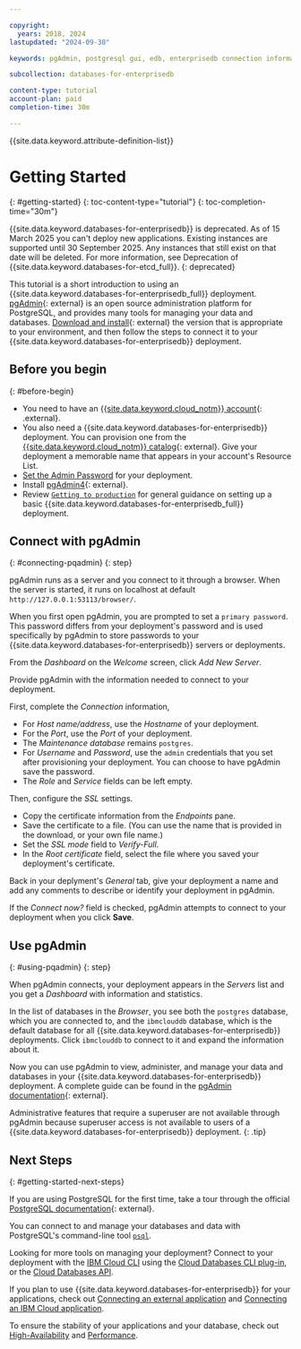 ```yaml
---

copyright:
  years: 2018, 2024
lastupdated: "2024-09-30"

keywords: pgAdmin, postgresql gui, edb, enterprisedb connection information, enterprisedb

subcollection: databases-for-enterprisedb

content-type: tutorial
account-plan: paid
completion-time: 30m

---
```


{{site.data.keyword.attribute-definition-list}}

# Getting Started
{: #getting-started}
{: toc-content-type="tutorial"}
{: toc-completion-time="30m"}

{{site.data.keyword.databases-for-enterprisedb}} is deprecated. As of 15 March 2025 you can't deploy new applications. Existing instances are supported until 30 September 2025. Any instances that still exist on that date will be deleted. For more information, see Deprecation of {{site.data.keyword.databases-for-etcd_full}}.
{: deprecated}

This tutorial is a short introduction to using an {{site.data.keyword.databases-for-enterprisedb_full}} deployment. [pgAdmin](https://www.pgadmin.org/){: external} is an open source administration platform for PostgreSQL, and provides many tools for managing your data and databases. [Download and install](https://www.pgadmin.org/download/){: external} the version that is appropriate to your environment, and then follow the steps to connect it to your {{site.data.keyword.databases-for-enterprisedb}} deployment.

## Before you begin
{: #before-begin}

- You need to have an [{{site.data.keyword.cloud_notm}} account](https://cloud.ibm.com/registration){: .external}.
- You also need a {{site.data.keyword.databases-for-enterprisedb}} deployment. You can provision one from the [{{site.data.keyword.cloud_notm}} catalog](https://cloud.ibm.com/catalog/services/databases-for-enterprisedb){: external}. Give your deployment a memorable name that appears in your account's Resource List.
- [Set the Admin Password](/docs/databases-for-enterprisedb?topic=databases-for-enterprisedb-user-management&interface=ui#user-management-set-admin-password-ui) for your deployment.
- Install [pgAdmin4](https://www.pgadmin.org/download/){: external}.
- Review [`Getting to production`](/docs/cloud-databases?topic=cloud-databases-best-practices) for general guidance on setting up a basic {{site.data.keyword.databases-for-enterprisedb_full}} deployment.

## Connect with pgAdmin
{: #connecting-pqadmin}
{: step}

pgAdmin runs as a server and you connect to it through a browser. When the server is started, it runs on localhost at default `http://127.0.0.1:53113/browser/`.

When you first open pgAdmin, you are prompted to set a `primary password`. This password differs from your deployment's password and is used specifically by pgAdmin to store passwords to your {{site.data.keyword.databases-for-enterprisedb}} servers or deployments.

From the _Dashboard_ on the _Welcome_ screen, click _Add New Server_.

Provide pgAdmin with the information needed to connect to your deployment. 

First, complete the _Connection_ information, 
- For _Host name/address_, use the _Hostname_ of your deployment.
- For the _Port_, use the _Port_ of your deployment.
- The _Maintenance database_ remains `postgres`.
- For _Username_ and _Password_, use the `admin` credentials that you set after provisioning your deployment. You can choose to have pgAdmin save the password.
- The _Role_ and _Service_ fields can be left empty.

Then, configure the _SSL_ settings.
- Copy the certificate information from the _Endpoints_ pane.
- Save the certificate to a file. (You can use the name that is provided in the download, or your own file name.)
- Set the _SSL mode_ field to _Verify-Full_.
- In the _Root certificate_ field, select the file where you saved your deployment's certificate.

Back in your deplyment's _General_ tab, give your deployment a name and add any comments to describe or identify your deployment in pgAdmin.

If the _Connect now?_ field is checked, pgAdmin attempts to connect to your deployment when you click **Save**.

## Use pgAdmin
{: #using-pqadmin}
{: step}

When pgAdmin connects, your deployment appears in the _Servers_ list and you get a _Dashboard_ with information and statistics. 

In the list of databases in the _Browser_, you see both the `postgres` database, which you are connected to, and the `ibmclouddb` database, which is the default database for all {{site.data.keyword.databases-for-enterprisedb}} deployments. Click `ibmclouddb` to connect to it and expand the information about it.

Now you can use pgAdmin to view, administer, and manage your data and databases in your {{site.data.keyword.databases-for-enterprisedb}} deployment. A complete guide can be found in the [pgAdmin documentation](https://www.pgadmin.org/docs/pgadmin4/latest/index.html){: external}.

Administrative features that require a superuser are not available through pgAdmin because superuser access is not available to users of a {{site.data.keyword.databases-for-enterprisedb}} deployment.
{: .tip}

## Next Steps
{: #getting-started-next-steps}

If you are using PostgreSQL for the first time, take a tour through the official [PostgreSQL documentation](https://www.postgresql.org/docs/){: external}. 

You can connect to and manage your databases and data with PostgreSQL's command-line tool [`psql`](/docs/databases-for-enterprisedb?topic=databases-for-enterprisedb-connecting-psql).

Looking for more tools on managing your deployment? Connect to your deployment with the [IBM Cloud CLI](/docs/cli?topic=cli-install-ibmcloud-cli) using the [Cloud Databases CLI plug-in](/docs/databases-cli-plugin?topic=databases-cli-plugin-cdb-reference), or the [Cloud Databases API](https://cloud.ibm.com/apidocs/cloud-databases-api).

If you plan to use {{site.data.keyword.databases-for-enterprisedb}} for your applications, check out [Connecting an external application](/docs/databases-for-enterprisedb?topic=databases-for-enterprisedb-external-app) and [Connecting an IBM Cloud application](/docs/databases-for-enterprisedb?topic=databases-for-enterprisedb-ibmcloud-app).

To ensure the stability of your applications and your database, check out  [High-Availability](/docs/databases-for-enterprisedb?topic=databases-for-enterprisedb-high-availability) and [Performance](/docs/databases-for-enterprisedb?topic=databases-for-enterprisedb-performance).

